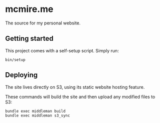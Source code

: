 # mcmire.me

The source for my personal website.

## Getting started

This project comes with a self-setup script. Simply run:

```
bin/setup
```

## Deploying

The site lives directly on S3, using its static website hosting feature.

These commands will build the site and then upload any modified files to S3:

```
bundle exec middleman build
bundle exec middleman s3_sync
```
